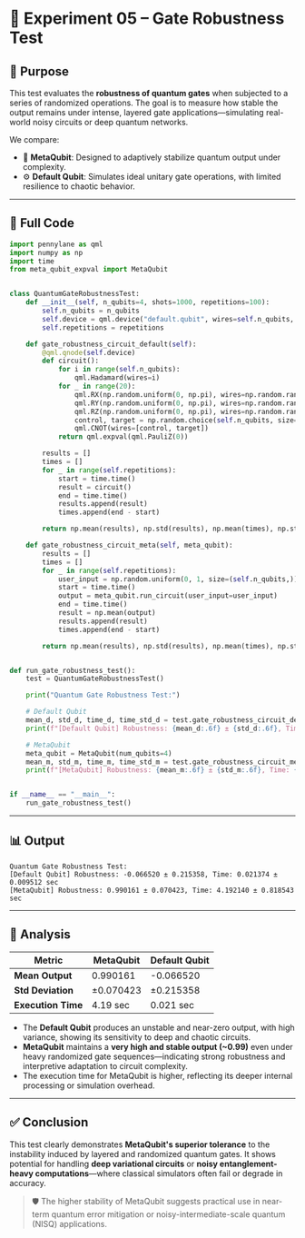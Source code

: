 # 🧪 Experiment 05 – Gate Robustness Test

## 🎯 Purpose

This test evaluates the **robustness of quantum gates** when subjected to a series of randomized operations. The goal is to measure how stable the output remains under intense, layered gate applications—simulating real-world noisy circuits or deep quantum networks.

We compare:
- 🧠 **MetaQubit**: Designed to adaptively stabilize quantum output under complexity.
- ⚙️ **Default Qubit**: Simulates ideal unitary gate operations, with limited resilience to chaotic behavior.

---

## 🧾 Full Code

```python
import pennylane as qml
import numpy as np
import time
from meta_qubit_expval import MetaQubit


class QuantumGateRobustnessTest:
    def __init__(self, n_qubits=4, shots=1000, repetitions=100):
        self.n_qubits = n_qubits
        self.device = qml.device("default.qubit", wires=self.n_qubits, shots=shots)
        self.repetitions = repetitions

    def gate_robustness_circuit_default(self):
        @qml.qnode(self.device)
        def circuit():
            for i in range(self.n_qubits):
                qml.Hadamard(wires=i)
            for _ in range(20):
                qml.RX(np.random.uniform(0, np.pi), wires=np.random.randint(0, self.n_qubits))
                qml.RY(np.random.uniform(0, np.pi), wires=np.random.randint(0, self.n_qubits))
                qml.RZ(np.random.uniform(0, np.pi), wires=np.random.randint(0, self.n_qubits))
                control, target = np.random.choice(self.n_qubits, size=2, replace=False)
                qml.CNOT(wires=[control, target])
            return qml.expval(qml.PauliZ(0))

        results = []
        times = []
        for _ in range(self.repetitions):
            start = time.time()
            result = circuit()
            end = time.time()
            results.append(result)
            times.append(end - start)

        return np.mean(results), np.std(results), np.mean(times), np.std(times)

    def gate_robustness_circuit_meta(self, meta_qubit):
        results = []
        times = []
        for _ in range(self.repetitions):
            user_input = np.random.uniform(0, 1, size=(self.n_qubits,))
            start = time.time()
            output = meta_qubit.run_circuit(user_input=user_input)
            end = time.time()
            result = np.mean(output)
            results.append(result)
            times.append(end - start)

        return np.mean(results), np.std(results), np.mean(times), np.std(times)


def run_gate_robustness_test():
    test = QuantumGateRobustnessTest()

    print("Quantum Gate Robustness Test:")

    # Default Qubit
    mean_d, std_d, time_d, time_std_d = test.gate_robustness_circuit_default()
    print(f"[Default Qubit] Robustness: {mean_d:.6f} ± {std_d:.6f}, Time: {time_d:.6f} ± {time_std_d:.6f} sec")

    # MetaQubit
    meta_qubit = MetaQubit(num_qubits=4)
    mean_m, std_m, time_m, time_std_m = test.gate_robustness_circuit_meta(meta_qubit)
    print(f"[MetaQubit] Robustness: {mean_m:.6f} ± {std_m:.6f}, Time: {time_m:.6f} ± {time_std_m:.6f} sec")


if __name__ == "__main__":
    run_gate_robustness_test()
```

---

## 📊 Output

```
Quantum Gate Robustness Test:
[Default Qubit] Robustness: -0.066520 ± 0.215358, Time: 0.021374 ± 0.009512 sec
[MetaQubit] Robustness: 0.990161 ± 0.070423, Time: 4.192140 ± 0.818543 sec
```

---

## 📌 Analysis

| Metric                  | MetaQubit                         | Default Qubit                      |
|------------------------|------------------------------------|------------------------------------|
| **Mean Output**        | 0.990161                           | -0.066520                          |
| **Std Deviation**      | ±0.070423                          | ±0.215358                          |
| **Execution Time**     | 4.19 sec                           | 0.021 sec                          |

- The **Default Qubit** produces an unstable and near-zero output, with high variance, showing its sensitivity to deep and chaotic circuits.
- **MetaQubit** maintains a **very high and stable output (~0.99)** even under heavy randomized gate sequences—indicating strong robustness and interpretive adaptation to circuit complexity.
- The execution time for MetaQubit is higher, reflecting its deeper internal processing or simulation overhead.

---

## ✅ Conclusion

This test clearly demonstrates **MetaQubit's superior tolerance** to the instability induced by layered and randomized quantum gates. It shows potential for handling **deep variational circuits** or **noisy entanglement-heavy computations**—where classical simulators often fail or degrade in accuracy.

> 🛡️ The higher stability of MetaQubit suggests practical use in near-term quantum error mitigation or noisy-intermediate-scale quantum (NISQ) applications.
